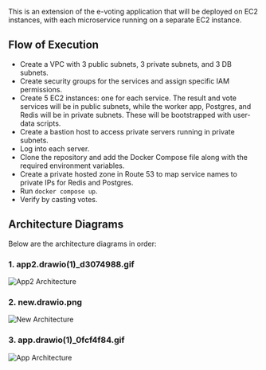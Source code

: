 
This is an extension of the e-voting application that will be deployed on EC2 instances, with each microservice running on a separate EC2 instance.

## Flow of Execution

- Create a VPC with 3 public subnets, 3 private subnets, and 3 DB subnets.
- Create security groups for the services and assign specific IAM permissions.
- Create 5 EC2 instances: one for each service. The result and vote services will be in public subnets, while the worker app, Postgres, and Redis will be in private subnets. These will be bootstrapped with user-data scripts.
- Create a bastion host to access private servers running in private subnets.
- Log into each server.
- Clone the repository and add the Docker Compose file along with the required environment variables.
- Create a private hosted zone in Route 53 to map service names to private IPs for Redis and Postgres.
- Run `docker compose up`.
- Verify by casting votes.

## Architecture Diagrams

Below are the architecture diagrams in order:

### 1. app2.drawio(1)_d3074988.gif
![App2 Architecture](app2.drawio(1)_d3074988.gif)

### 2. new.drawio.png
![New Architecture](new.drawio.png)

### 3. app.drawio(1)_0fcf4f84.gif
![App Architecture](app.drawio(1)_0fcf4f84.gif)



